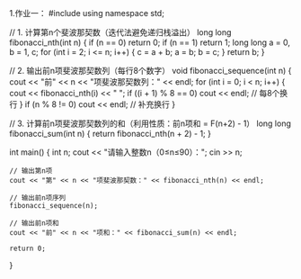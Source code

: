 1.作业一：
#include <iostream>
using namespace std;

// 1. 计算第n个斐波那契数（迭代法避免递归栈溢出）
long long fibonacci_nth(int n) {
    if (n == 0) return 0;
    if (n == 1) return 1;
    long long a = 0, b = 1, c;
    for (int i = 2; i <= n; i++) {
        c = a + b;
        a = b;
        b = c;
    }
    return b;
}

// 2. 输出前n项斐波那契数列（每行8个数字）
void fibonacci_sequence(int n) {
    cout << "前" << n << "项斐波那契数列：" << endl;
    for (int i = 0; i < n; i++) {
        cout << fibonacci_nth(i) << " ";
        if ((i + 1) % 8 == 0) cout << endl; // 每8个换行
    }
    if (n % 8 != 0) cout << endl; // 补充换行
}

// 3. 计算前n项斐波那契数列的和（利用性质：前n项和 = F(n+2) - 1）
long long fibonacci_sum(int n) {
    return fibonacci_nth(n + 2) - 1;
}

int main() {
    int n;
    cout << "请输入整数n（0≤n≤90）：";
    cin >> n;

    // 输出第n项
    cout << "第" << n << "项斐波那契数：" << fibonacci_nth(n) << endl;

    // 输出前n项序列
    fibonacci_sequence(n);

    // 输出前n项和
    cout << "前" << n << "项和：" << fibonacci_sum(n) << endl;

    return 0;
}
